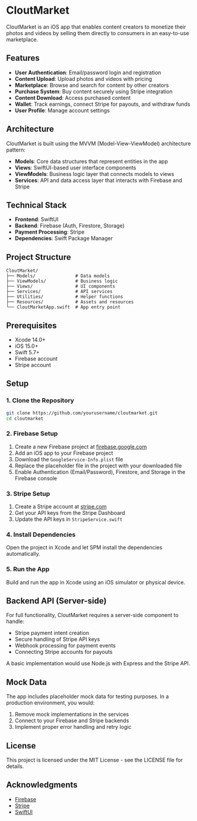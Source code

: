 # CloutMarket

CloutMarket is an iOS app that enables content creators to monetize their photos and videos by selling them directly to consumers in an easy-to-use marketplace.

## Features

- **User Authentication**: Email/password login and registration
- **Content Upload**: Upload photos and videos with pricing
- **Marketplace**: Browse and search for content by other creators
- **Purchase System**: Buy content securely using Stripe integration
- **Content Download**: Access purchased content
- **Wallet**: Track earnings, connect Stripe for payouts, and withdraw funds
- **User Profile**: Manage account settings

## Architecture

CloutMarket is built using the MVVM (Model-View-ViewModel) architecture pattern:

- **Models**: Core data structures that represent entities in the app
- **Views**: SwiftUI-based user interface components
- **ViewModels**: Business logic layer that connects models to views
- **Services**: API and data access layer that interacts with Firebase and Stripe

## Technical Stack

- **Frontend**: SwiftUI
- **Backend**: Firebase (Auth, Firestore, Storage)
- **Payment Processing**: Stripe
- **Dependencies**: Swift Package Manager

## Project Structure

```
CloutMarket/
├── Models/               # Data models
├── ViewModels/           # Business logic
├── Views/                # UI components
├── Services/             # API services
├── Utilities/            # Helper functions
├── Resources/            # Assets and resources
└── CloutMarketApp.swift  # App entry point
```

## Prerequisites

- Xcode 14.0+
- iOS 15.0+
- Swift 5.7+
- Firebase account
- Stripe account

## Setup

### 1. Clone the Repository

```bash
git clone https://github.com/yourusername/cloutmarket.git
cd cloutmarket
```

### 2. Firebase Setup

1. Create a new Firebase project at [firebase.google.com](https://firebase.google.com)
2. Add an iOS app to your Firebase project
3. Download the `GoogleService-Info.plist` file
4. Replace the placeholder file in the project with your downloaded file
5. Enable Authentication (Email/Password), Firestore, and Storage in the Firebase console

### 3. Stripe Setup

1. Create a Stripe account at [stripe.com](https://stripe.com)
2. Get your API keys from the Stripe Dashboard
3. Update the API keys in `StripeService.swift`

### 4. Install Dependencies

Open the project in Xcode and let SPM install the dependencies automatically.

### 5. Run the App

Build and run the app in Xcode using an iOS simulator or physical device.

## Backend API (Server-side)

For full functionality, CloutMarket requires a server-side component to handle:

- Stripe payment intent creation
- Secure handling of Stripe API keys
- Webhook processing for payment events
- Connecting Stripe accounts for payouts

A basic implementation would use Node.js with Express and the Stripe API.

## Mock Data

The app includes placeholder mock data for testing purposes. In a production environment, you would:

1. Remove mock implementations in the services
2. Connect to your Firebase and Stripe backends
3. Implement proper error handling and retry logic

## License

This project is licensed under the MIT License - see the LICENSE file for details.

## Acknowledgments

- [Firebase](https://firebase.google.com)
- [Stripe](https://stripe.com)
- [SwiftUI](https://developer.apple.com/xcode/swiftui/) 